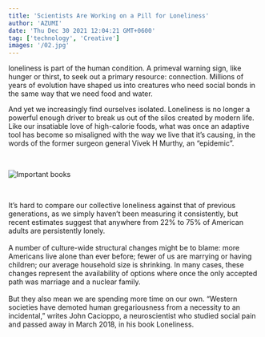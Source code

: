 ```yaml
---
title: 'Scientists Are Working on a Pill for Loneliness'
author: 'AZUMI'
date: 'Thu Dec 30 2021 12:04:21 GMT+0600'
tag: ['technology', 'Creative']
images: '/02.jpg'
---
```


loneliness is part of the human condition. A primeval warning sign, like hunger or thirst, to seek out a primary resource: connection. Millions of years of evolution have shaped us into creatures who need social bonds in the same way that we need food and water.

And yet we increasingly find ourselves isolated. Loneliness is no longer a powerful enough driver to break us out of the silos created by modern life. Like our insatiable love of high-calorie foods, what was once an adaptive tool has become so misaligned with the way we live that it’s causing, in the words of the former surgeon general Vivek H Murthy, an “epidemic”.

<br>

![Important books](/01.jpg)

<br>

It’s hard to compare our collective loneliness against that of previous generations, as we simply haven’t been measuring it consistently, but recent estimates suggest that anywhere from 22% to 75% of American adults are persistently lonely. 
<br>
<br>
A number of culture-wide structural changes might be to blame: more Americans live alone than ever before; fewer of us are marrying or having children; our average household size is shrinking. In many cases, these changes represent the availability of options where once the only accepted path was marriage and a nuclear family. 
<br>
<br>
But they also mean we are spending more time on our own. “Western societies have demoted human gregariousness from a necessity to an incidental,” writes John Cacioppo, a neuroscientist who studied social pain and passed away in March 2018, in his book Loneliness.
